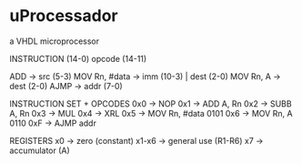 ﻿# uProcessador
a VHDL microprocessor

INSTRUCTION (14-0)
opcode (14-11)

ADD -> src (5-3)
MOV Rn, #data -> imm (10-3) | dest (2-0) 
MOV Rn, A -> dest (2-0)
AJMP -> addr (7-0)


INSTRUCTION SET + OPCODES
0x0 -> NOP
0x1 -> ADD A, Rn
0x2 -> SUBB A, Rn
0x3 -> MUL
0x4 -> XRL
0x5 -> MOV Rn, #data 0101
0x6 -> MOV Rn, A 0110
0xF -> AJMP addr

REGISTERS
x0 -> zero (constant)
x1-x6 -> general use (R1-R6)
x7 -> accumulator (A)